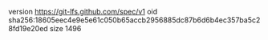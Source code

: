 version https://git-lfs.github.com/spec/v1
oid sha256:18605eec4e9e5e61c050b65accb2956885dc87b6d6b4ec357ba5c28fd19e20ed
size 1496
